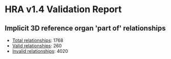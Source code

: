 
# HRA v1.4 Validation Report

## Implicit 3D reference organ 'part of' relationships

- [Total relationships](ref-organ-relations.csv): 1768
- [Valid relationships](valid-ref-organ-relations.csv): 260
- [Invalid relationships](invalid-ref-organ-relations.csv): 4020
